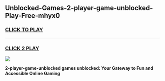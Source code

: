 
## Unblocked-Games-2-player-game-unblocked-Play-Free-mhyx0
<h3>
<a href="https://premium76.site?title=2-player-game-unblocked&ref=18A1">CLICK TO PLAY</a></h3>
<hr>

<h3>
<a href="https://premium76.site?title=2-player-game-unblocked&ref=18A1">CLICK 2 PLAY</a>
  
</h3>

<a href="https://premium76.site?title=2-player-game-unblocked&ref=18A1"><img src="https://clearcache.store/games.png"></a>


**2-player-game-unblocked games unblocked: Your Gateway to Fun and Accessible Online Gaming**
